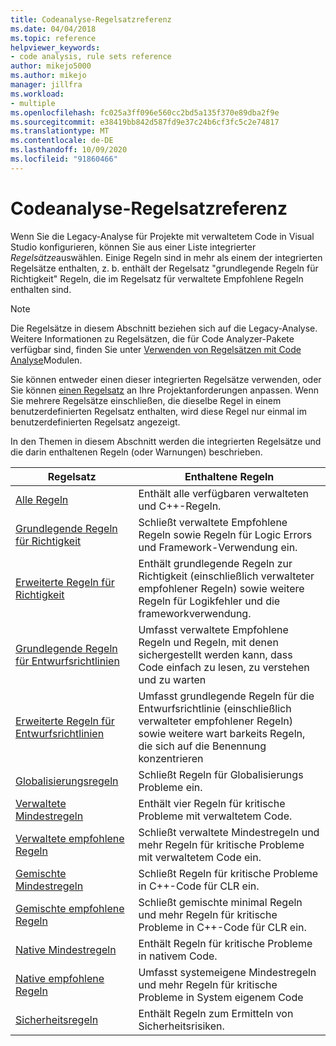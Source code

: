 ```yaml
---
title: Codeanalyse-Regelsatzreferenz
ms.date: 04/04/2018
ms.topic: reference
helpviewer_keywords:
- code analysis, rule sets reference
author: mikejo5000
ms.author: mikejo
manager: jillfra
ms.workload:
- multiple
ms.openlocfilehash: fc025a3ff096e560cc2bd5a135f370e89dba2f9e
ms.sourcegitcommit: e38419bb842d587fd9e37c24b6cf3fc5c2e74817
ms.translationtype: MT
ms.contentlocale: de-DE
ms.lasthandoff: 10/09/2020
ms.locfileid: "91860466"
---
```

# <a name="code-analysis-rule-set-reference"></a>Codeanalyse-Regelsatzreferenz

Wenn Sie die Legacy-Analyse für Projekte mit verwaltetem Code in Visual Studio konfigurieren, können Sie aus einer Liste integrierter *Regelsätze*auswählen. Einige Regeln sind in mehr als einem der integrierten Regelsätze enthalten, z. b. enthält der Regelsatz "grundlegende Regeln für Richtigkeit" Regeln, die im Regelsatz für verwaltete Empfohlene Regeln enthalten sind.

> [!NOTE]
> Die Regelsätze in diesem Abschnitt beziehen sich auf die Legacy-Analyse. Weitere Informationen zu Regelsätzen, die für Code Analyzer-Pakete verfügbar sind, finden Sie unter [Verwenden von Regelsätzen mit Code Analyse](/dotnet/fundamentals/code-analysis/code-quality-rule-options)Modulen.

Sie können entweder einen dieser integrierten Regelsätze verwenden, oder Sie können [einen Regelsatz](../code-quality/how-to-create-a-custom-rule-set.md) an Ihre Projektanforderungen anpassen. Wenn Sie mehrere Regelsätze einschließen, die dieselbe Regel in einem benutzerdefinierten Regelsatz enthalten, wird diese Regel nur einmal im benutzerdefinierten Regelsatz angezeigt.

In den Themen in diesem Abschnitt werden die integrierten Regelsätze und die darin enthaltenen Regeln (oder Warnungen) beschrieben.

| Regelsatz | Enthaltene Regeln |
| - | - |
| [Alle Regeln](all-rules-rule-set.md) | Enthält alle verfügbaren verwalteten und C++-Regeln. |
| [Grundlegende Regeln für Richtigkeit](basic-correctness-rules-rule-set-for-managed-code.md) | Schließt verwaltete Empfohlene Regeln sowie Regeln für Logic Errors und Framework-Verwendung ein. |
| [Erweiterte Regeln für Richtigkeit](extended-correctness-rules-rule-set-for-managed-code.md) | Enthält grundlegende Regeln zur Richtigkeit (einschließlich verwalteter empfohlener Regeln) sowie weitere Regeln für Logikfehler und die frameworkverwendung. |
| [Grundlegende Regeln für Entwurfsrichtlinien](basic-design-guideline-rules-rule-set-for-managed-code.md) | Umfasst verwaltete Empfohlene Regeln und Regeln, mit denen sichergestellt werden kann, dass Code einfach zu lesen, zu verstehen und zu warten |
| [Erweiterte Regeln für Entwurfsrichtlinien](extended-design-guidelines-rules-rule-set-for-managed-code.md) | Umfasst grundlegende Regeln für die Entwurfsrichtlinie (einschließlich verwalteter empfohlener Regeln) sowie weitere wart barkeits Regeln, die sich auf die Benennung konzentrieren |
| [Globalisierungsregeln](globalization-rules-rule-set-for-managed-code.md) | Schließt Regeln für Globalisierungs Probleme ein. |
| [Verwaltete Mindestregeln](managed-minimum-rules-rule-set-for-managed-code.md) | Enthält vier Regeln für kritische Probleme mit verwaltetem Code. |
| [Verwaltete empfohlene Regeln](managed-recommended-rules-rule-set-for-managed-code.md) | Schließt verwaltete Mindestregeln und mehr Regeln für kritische Probleme mit verwaltetem Code ein. |
| [Gemischte Mindestregeln](mixed-minimum-rules-rule-set.md) | Schließt Regeln für kritische Probleme in C++-Code für CLR ein. |
| [Gemischte empfohlene Regeln](mixed-recommended-rules-rule-set.md) | Schließt gemischte minimal Regeln und mehr Regeln für kritische Probleme in C++-Code für CLR ein. |
| [Native Mindestregeln](native-minimum-rules-rule-set.md) | Enthält Regeln für kritische Probleme in nativem Code. |
| [Native empfohlene Regeln](native-recommended-rules-rule-set.md) | Umfasst systemeigene Mindestregeln und mehr Regeln für kritische Probleme in System eigenem Code |
| [Sicherheitsregeln](security-rules-rule-set-for-managed-code.md) | Enthält Regeln zum Ermitteln von Sicherheitsrisiken. |